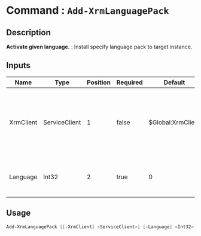 # Command : `Add-XrmLanguagePack` 

## Description

**Activate given language.** : Install specify language pack to target instance.

## Inputs

Name|Type|Position|Required|Default|Description
----|----|--------|--------|-------|-----------
XrmClient|ServiceClient|1|false|$Global:XrmClient|Xrm connector initialized to target instance. Use latest one by default. (Dataverse ServiceClient)
Language|Int32|2|true|0|Language name LCID (English = 1033, French = 1036, ...)


## Usage

```Powershell 
Add-XrmLanguagePack [[-XrmClient] <ServiceClient>] [-Language] <Int32> [<CommonParameters>]
``` 


